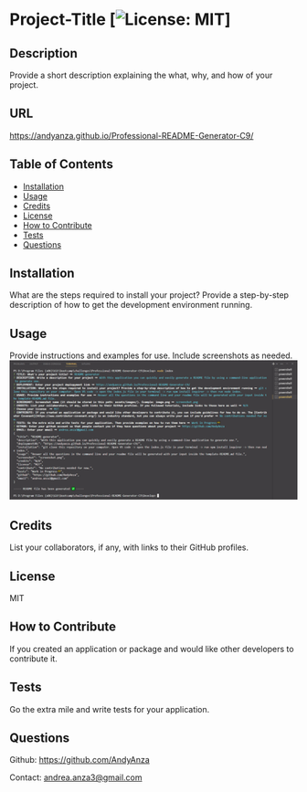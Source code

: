 
  # Project-Title [![License: MIT](https://img.shields.io/badge/License-MIT-yellow.svg)]

  ## Description
  Provide a short description explaining the what, why, and how of your project.

  ## URL
  https://andyanza.github.io/Professional-README-Generator-C9/

  ## Table of Contents

  - [Installation](#installation)
  - [Usage](#usage)
  - [Credits](#credits)
  - [License](#license)
  - [How to Contribute](#contribute)
  - [Tests](#tests)
  - [Questions](#Questions)

  ## Installation
  What are the steps required to install your project? Provide a step-by-step description of how to get the development environment running.

  ## Usage
  Provide instructions and examples for use. Include screenshots as needed.
  ![alt text](assets/images/screenshot.png)

  ## Credits
  List your collaborators, if any, with links to their GitHub profiles.

  ## License
  MIT

  ## How to Contribute
  If you created an application or package and would like other developers to contribute it.

  ## Tests
  Go the extra mile and write tests for your application.

  ## Questions
  Github: <https://github.com/AndyAnza> 
 
  Contact: <andrea.anza3@gmail.com>
